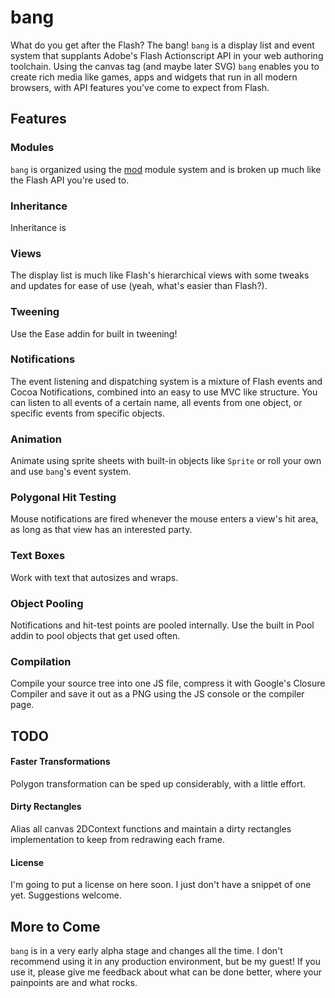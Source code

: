 # bang #

What do you get after the Flash? The bang!
`bang` is a display list and event system that supplants Adobe's 
Flash Actionscript API in your web authoring toolchain. 
Using the canvas tag (and maybe later SVG) `bang` enables you 
to create rich media like games, apps and widgets that run in all 
modern browsers, with API features you've come to expect from Flash.

## Features ##

### Modules ###
`bang` is organized using the [mod](https://github.com/schell/mod) module system and is broken up much like the Flash API you're used to.

### Inheritance ###
Inheritance is 

### Views ###
The display list is much like Flash's hierarchical views with some tweaks and updates for ease of use (yeah, what's easier than Flash?).

### Tweening ###
Use the Ease addin for built in tweening!

### Notifications ###
The event listening and dispatching system is a mixture of Flash events and Cocoa Notifications, combined into an easy to use MVC like structure. You can listen to all events of a certain name, all events from one object, or specific events from specific objects.

### Animation  ###
Animate using sprite sheets with built-in objects like `Sprite` or roll your own and use `bang`'s event system.

### Polygonal Hit Testing  ###
Mouse notifications are fired whenever the mouse enters a view's hit area, as long as that view has an interested party.

### Text Boxes ###
Work with text that autosizes and wraps.

### Object Pooling ###
Notifications and hit-test points are pooled internally. Use the built in Pool addin to pool objects that get used often.

### Compilation ###
Compile your source tree into one JS file, compress it with Google's Closure Compiler and save it out as a PNG using the JS console or the compiler page.

## TODO ##
#### Faster Transformations ####
Polygon transformation can be sped up considerably, with a little effort.
#### Dirty Rectangles ####
Alias all canvas 2DContext functions and maintain a dirty rectangles implementation to keep from redrawing each frame.
#### License ####
I'm going to put a license on here soon. I just don't have a snippet of one yet. Suggestions welcome.
## More to Come ##
`bang` is in a very early alpha stage and changes all the time. I don't recommend
using it in any production environment, but be my guest! If you use it, please give 
me feedback about what can be done better, where your painpoints are and what rocks.